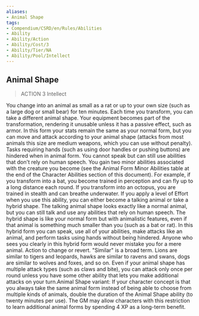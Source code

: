 ```yaml
---
aliases:
- Animal Shape
tags:
- Compendium/CSRD/en/Rules/Abilities
- Ability
- Ability/Action
- Ability/Cost/3
- Ability/Tier/NA
- Ability/Pool/Intellect
---
```


  
## Animal Shape  
>ACTION 3  Intellect  
  
You change into an animal as small as a rat or up to your own size (such as a large dog or small bear) for ten minutes. Each time you transform, you can take a different animal shape. Your equipment becomes part of the transformation, rendering it unusable unless it has a passive effect, such as armor. In this form your stats remain the same as your normal form, but you can move and attack according to your animal shape (attacks from most animals this size are medium weapons, which you can use without penalty). Tasks requiring hands (such as using door handles or pushing buttons) are hindered when in animal form. You cannot speak but can still use abilities that don't rely on human speech. You gain two minor abilities associated with the creature you become (see the Animal Form Minor Abilities table at the end of the Character Abilities section of this document). For example, if you transform into a bat, you become trained in perception and can fly up to a long distance each round. If you transform into an octopus, you are trained in stealth and can breathe underwater. If you apply a level of Effort when you use this ability, you can either become a talking animal or take a hybrid shape. The talking animal shape looks exactly like a normal animal, but you can still talk and use any abilities that rely on human speech. The hybrid shape is like your normal form but with animalistic features, even if that animal is something much smaller than you (such as a bat or rat). In this hybrid form you can speak, use all of your abilities, make attacks like an animal, and perform tasks using hands without being hindered. Anyone who sees you clearly in this hybrid form would never mistake you for a mere animal. Action to change or revert. 
"Similar" is a broad term. Lions are similar to tigers and leopards, hawks are similar to ravens and swans, dogs are similar to wolves and foxes, and so on.
Even if your animal shape has multiple attack types (such as claws and bite), you can attack only once per round unless you have some other ability that lets you make additional attacks on your turn.Animal Shape variant: If your character concept is that you always take the same animal form instead of being able to choose from multiple kinds of animals, double the duration of the Animal Shape ability (to twenty minutes per use). The GM may allow characters with this restriction to learn additional animal forms by spending 4 XP as a long-term benefit.